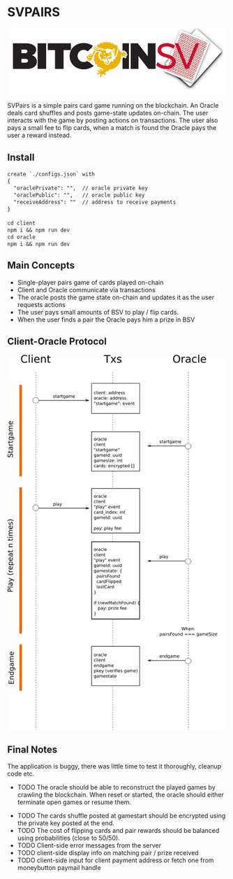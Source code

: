 # SVPAIRS

![img](./client/public/BSVnode_hero_logo.png)

SVPairs is a simple pairs card game running on the blockchain.
An Oracle deals card shuffles and posts game-state updates on-chain.
The user interacts with the game by posting actions on transactions.
The user also pays a small fee to flip cards, when a match is found the Oracle pays the user a reward instead.

## Install

```
create `./configs.json` with
{
  "oraclePrivate": "",  // oracle private key
  "oraclePublic": "",   // oracle public key
  "receiveAddress": ""  // address to receive payments
}

cd client
npm i && npm run dev
cd oracle
npm i && npm run dev
```

## Main Concepts

* Single-player pairs game of cards played on-chain
* Client and Oracle communicate via transactions
* The oracle posts the game state on-chain and updates it as the user requests actions
* The user pays small amounts of BSV to play / flip cards.
* When the user finds a pair the Oracle pays him a prize in BSV

## Client-Oracle Protocol

![img](./client-oracle-protocol.png)

## Final Notes

The application is buggy, there was little time to test it thoroughly, cleanup code etc.

- TODO The oracle should be able to reconstruct the played games by crawling the blockchain.
  When reset or started, the oracle should either terminate open games or resume them.

* TODO The cards shuffle posted at gamestart should be encrypted using the private key posted at the end.
* TODO The cost of flipping cards and pair rewards should be balanced using probabilities (close to 50/50).
* TODO Client-side error messages from the server
* TODO client-side display info on matching pair / prize received
* TODO client-side input for client payment address or fetch one from moneybutton paymail handle